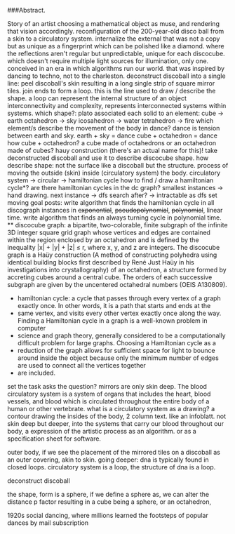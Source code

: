 ###Abstract.

Story of an artist choosing a mathematical object as muse, and rendering that vision accordingly.
reconfiguration of the 200-year-old disco ball
    from a skin to a circulatory system. internalize the external
    that was not a copy but as unique as a fingerprint
    which can be polished like a diamond.
    where the reflections aren't regular but unpredictable, unique for each discocube.
    which doesn't require multiple light sources for illumination, only one.
    conceived in an era in which algorithms run our world.
    that was inspired by dancing to techno, not to the charleston.
deconstruct discoball into a single line:
    peel discoball's skin resulting in a long single strip of square mirror tiles.
    join ends to form a loop.
    this is the line used to draw / describe the shape.
    a loop can represent the internal structure of an object 
    interconnectivity and complexity, represents interconnected systems within systems.
which shape?:
    plato associated each solid to an element:
        cube -> earth
        octahedron -> sky
        icosahedron -> water
        tetrahedron -> fire
    which element/s describe the movement of the body in dance?
        dance is tension between earth and sky.
        earth + sky = dance
        cube + octahedron = dance
    how cube + octahedron?
        a cube made of octahedrons or an octahedron made of cubes?
            hauy construction (there's an actual name for this)!
take deconstructed discoball and use it to describe discocube shape.
    how describe shape:
        not the surface like a discoball but the structure.
        process of moving the outside (skin) inside (circulatory system) the body.
        circulatory system -> circular -> hamiltonian cycle
    how to find / draw a hamiltonian cycle*?
        are there hamiltonian cycles in the dc graph?
        smallest instances -> hand drawing.
        next instance -> dfs search
        after? -> intractable as dfs
    set moving goal posts:
        write algorithm that finds the hamiltonian cycle in all discograph instances in ~~exponential~~, ~~pseudopolynomial~~, ~~polynomial~~, linear time.
        write algorithm that finds an always turning cycle in polynomial time.
** discocube graph: a bipartite, two-colorable, finite subgraph of the infinite 3D integer square grid graph whose vertices and edges are contained 
within the region enclosed by an octahedron and is defined by the inequality  |x| + |y| + |z| ≤ r, where x, y, and z are integers. The discocube graph 
is a Haüy construction (A method of constructing polyhedra using identical building blocks first described by René Just Haüy in his investigations 
into crystallography) of an octahedron, a structure formed by accreting cubes around a central cube. The orders of each successive subgraph are given 
by the uncentered octahedral numbers (OEIS A130809).

* hamiltonian cycle: a cycle that passes through every vertex of a graph exactly once. In other words, it is a path that starts and ends at the
* same vertex, and visits every other vertex exactly once along the way. Finding a Hamiltonian cycle in a graph is a well-known problem in computer 
* science and graph theory, generally considered to be a computationally difficult problem for large graphs. Choosing a Hamiltonian cycle as a 
* reduction of the graph allows for sufficient space for light to bounce around inside the object because only the minimum number of edges are used to connect all the vertices together 
* are included.

set the task
asks the question? 
mirrors are only skin deep.
The blood circulatory system is a system of organs that includes the heart, blood vessels, and blood which is circulated throughout the entire body of a human or other vertebrate.
what is a circulatory system as a drawing? a contour drawing the insides of the body, 
2 column text.
like an infoblatt.
not skin deep but deeper, into the systems that carry our blood throughout our body, a 
expression of the artistic process as an algorithm.
or as a specification sheet for software.

outer body, 
if we see the placement of the mirrored tiles on a discoball as an outer covering, akin to skin.
going deeper:
dna is typically found in closed loops.
circulatory system is a loop, the structure of dna is a loop.

deconstruct discoball

the shape, form is a sphere, if we define a sphere as, we can alter the distance p factor resulting in 
a cube being a sphere, or an octahedron, 


1920s social dancing, where millions learned the footsteps of popular dances by mail subscription
